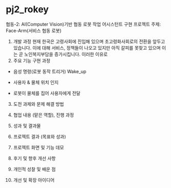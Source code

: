 # pj2_rokey

협동-2: AI(Computer Vision)기반 협동 로봇 작업 어시스턴트 구현 프로젝트
주제: Face-Arm(서비스 협동 로봇)

1. 개발 과정
현재 한국은 고령사회에 진입해 있으며 초고령화사회로의 전환을 앞두고 있습니다. 이에 대해   서비스, 정책들이 나오고 있지만 아직 갈피를 못찾고 있으며 이는 곧 노인복지부담을 증가시킵니다.
이러한 이유로
3. 주요 기능 구현 과정

- 음성 명령(로봇 동작 트리거)
Wake_up 
- 사용자 & 물체 위치 인지

- 로봇이 물체를 집어 사용자에게 전달

3. 도전 과제와 문제 해결 방법

4. 협업 내용 (맡은 역할), 진행 과정

5. 성과 및 결과물

6. 프로젝트 결과 (목표와 성과)

7. 프로젝트 화면 및 기능 데모

8. 후기 및 향후 개선 사항

9. 개인적 성찰 및 배운 점

10. 개선 및 확장 아이디어
